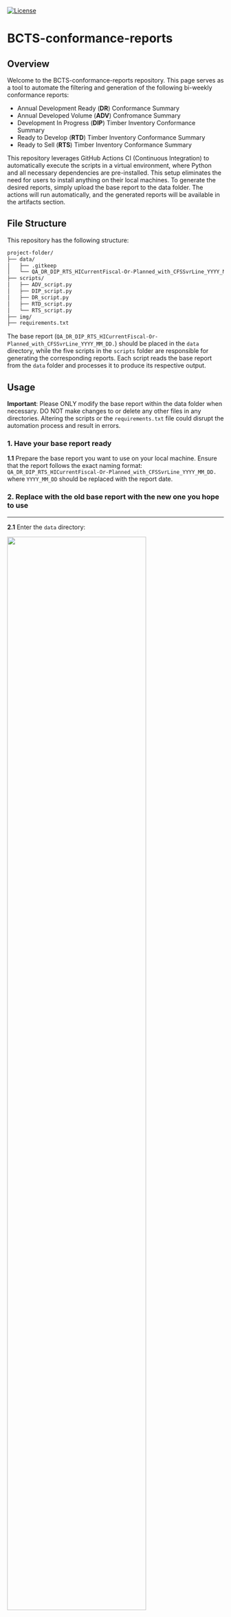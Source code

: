 [![License](https://img.shields.io/badge/License-Apache%202.0-blue.svg)](https://opensource.org/licenses/Apache-2.0)

# BCTS-conformance-reports

## Overview

Welcome to the BCTS-conformance-reports repository. This page serves as a tool to automate the filtering and generation of the following bi-weekly conformance reports: 
- Annual Development Ready (**DR**) Conformance Summary
- Annual Developed Volume (**ADV**) Confromance Summary
- Development In Progress (**DIP**) Timber Inventory Conformance Summary
- Ready to Develop (**RTD**) Timber Inventory Conformance Summary
- Ready to Sell (**RTS**) Timber Inventory Conformance Summary

This repository leverages GitHub Actions CI (Continuous Integration) to automatically execute the scripts in a virtual environment, where Python and all necessary dependencies are pre-installed. This setup eliminates the need for users to install anything on their local machines. To generate the desired reports, simply upload the base report to the data folder. The actions will run automatically, and the generated reports will be available in the artifacts section.

## File Structure

This repository has the following structure:

```bash
project-folder/
├── data/
│   ├── .gitkeep
│   └── QA_DR_DIP_RTS_HICurrentFiscal-Or-Planned_with_CFSSvrLine_YYYY_MM_DD.xlsxxlsx                        
├── scripts/                
│   ├── ADV_script.py
│   ├── DIP_script.py
│   ├── DR_script.py
│   ├── RTD_script.py
│   └── RTS_script.py
├── img/
├── requirements.txt 
```

The base report (`QA_DR_DIP_RTS_HICurrentFiscal-Or-Planned_with_CFSSvrLine_YYYY_MM_DD.`) should be placed in the `data` directory, while the five scripts in the `scripts` folder are responsible for generating the corresponding reports. Each script reads the base report from the `data` folder and processes it to produce its respective output.

## Usage 

**Important**: Please ONLY modify the base report within the data folder when necessary. DO NOT make changes to or delete any other files in any directories. Altering the scripts or the `requirements.txt` file could disrupt the automation process and result in errors.

### 1. Have your base report ready 

**1.1** Prepare the base report you want to use on your local machine. Ensure that the report follows the exact naming format: `QA_DR_DIP_RTS_HICurrentFiscal-Or-Planned_with_CFSSvrLine_YYYY_MM_DD.` where `YYYY_MM_DD` should be replaced with the report date. 

### 2. Replace with the old base report with the new one you hope to use

---

**2.1** Enter the `data` directory: 


</center>
  <img src="img/data_folder.png" width="80%" height="80% style="display: block; margin: 0 auto;">
<center>

---

**2.2** Click on the old base report file that's currently in the directory:


<div style="text-align: center;">
  <img src="img/old_base_report.png" >
</div>

---


**2.3** Click on the three dots in the top right corner and select "Delete file." **Note**: NEVER delete the `.gitkeep` file, as doing so will remove the entire `data` folder!


<div style="text-align: center;">
  <img src="img/three_dots.png" width="70%" height="70%">
</div>

---

**2.4** Click on the "Commit changes" button in the top right corner:


<div style="text-align: center;">
  <img src="img/commit_deletion.png" width="70%" height="70%">
</div>

---

**2.5** You can use the default commit message but also add in the extended description field "Delete old base report for *report_date_for_old_report*", then click on "Commit changes":


<div style="text-align: center;">
  <img src="img/commit_message_deletion.png" width="45%" height="45%">
</div>

---

**2.6** Now click on the "Add file" button in the top right corner and select "Upload files":


<div style="text-align: center;">
  <img src="img/upload_new_file.png" width="90%" height="90%">
</div>

---

**2.7** Upload the base report you hope to use from your local directories and write "Add bew base report (*report_date_for_new_report*)" in the commit message then click on the "Commit changes" button:


<div style="text-align: center;">
  <img src="img/commit_message_upload.png" width="80%" height="80%">
</div>

---

### 3. Check workflow progress and download your reports

---

**3.1** At this point, uploading the new base report should have triggered the workflow. Return to the main repository page and check the message next to your username. If you see a brown dot, it means the action has started running, and you can click on it to monitor its progress. If the dot isn't visible, refresh the page, and it should appear:


<img src="img/action_running.png" width="55%" height="55%" style="display: block; margin: 0 auto;">

---

**3.2** Once you click on the brown dot, you will be able to see the progress showing which stage of the workflow it's currently at:


<div style="text-align: center;">
  <img src="img/action_progress.png" width="70%" height="70%">
</div>

---

**3.3** If the workflow is completed, you will see a green circle with a check mark next to the "build" tab under "Jobs", as well as at the top left, beside the commit message. Once you see this, click on "Summary":


<div style="text-align: center;">
  <img src="img/action_complete.png" width="55%" height="55%">
</div>

---

**3.4** Scroll down to the "Artifacts" section near the bottom. If the workflow ran successfully, you should see a new entry called "reports." You can download it by either clicking directly on the name or by selecting the download button. The file will be a ZIP archive containing all five conformance summaries.


<div style="text-align: center;">
  <img src="img/save_reports.png" width="70%" height="70%">
</div>

---

**3.5** If you accidentally exit this page before navigating to the "Artifacts", simply return to the repo's main page, select the "Actions" tab at the top, click on the most recent action and you will be able to find "Artifacts" section at the bottom of the page:


<div style="text-align: center;">
  <img src="img/how_to_find_artifacts.png" width="90%" height="90%">
</div>

